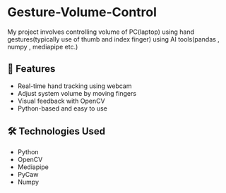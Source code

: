 # Gesture-Volume-Control
My project involves controlling volume of PC(laptop) using hand gestures(typically use of thumb and index finger) using AI tools(pandas , numpy , mediapipe etc.)
 
## 🚀 Features

- Real-time hand tracking using webcam
- Adjust system volume by moving fingers
- Visual feedback with OpenCV
- Python-based and easy to use

## 🛠️ Technologies Used

- Python
- OpenCV
- Mediapipe
- PyCaw
- Numpy

